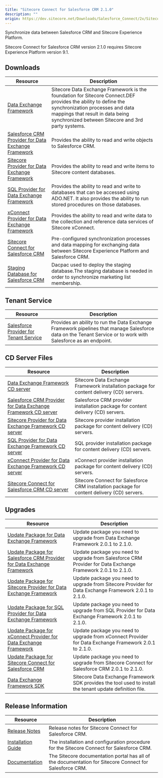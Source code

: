 ```yaml
---
title: "Sitecore Connect for Salesforce CRM 2.1.0"
description: ""
origin: https://dev.sitecore.net/Downloads/Salesforce_Connect/2x/Sitecore_Connect_for_Salesforce_CRM_210.aspx
---
```


Synchronize data between Salesforce CRM and Sitecore Experience Platform.

  <Alert variant='warning' mb={4}>
    <AlertIcon />
    Sitecore Connect for Salesforce CRM version 2.1.0 requires Sitecore Experience Platform version 9.1.
  </Alert>
  

## Downloads

 | Resource | Description |
 | --- | --- |
 | [Data Exchange Framework](https://scdp.blob.core.windows.net/downloads/Salesforce%20Connect/2x/Sitecore%20Connect%20for%20Salesforce%20CRM%20210/Secure/Data%20Exchange%20Framework%202.1.0%20rev.%20181113.zip) | Sitecore Data Exchange Framework is the foundation for Sitecore Connect.DEF provides the ability to define the synchronization processes and data mappings that result in data being synchronized between Sitecore and 3rd party systems. |
 | [Salesforce CRM Provider for Data Exchange Framework](https://scdp.blob.core.windows.net/downloads/Salesforce%20Connect/2x/Sitecore%20Connect%20for%20Salesforce%20CRM%20210/Secure/Salesforce%20Provider%20for%20Data%20Exchange%20Framework%202.1.0%20rev.%20181113.zip) | Provides the ability to read and write objects to Salesforce CRM. |
 | [Sitecore Provider for Data Exchange Framework](https://scdp.blob.core.windows.net/downloads/Salesforce%20Connect/2x/Sitecore%20Connect%20for%20Salesforce%20CRM%20210/Secure/Sitecore%20Provider%20for%20Data%20Exchange%20Framework%202.1.0%20rev.%20181113.zip) | Provides the ability to read and write items to Sitecore content databases. |
 | [SQL Provider for Data Exchange Framework](https://scdp.blob.core.windows.net/downloads/Salesforce%20Connect/2x/Sitecore%20Connect%20for%20Salesforce%20CRM%20210/Secure/SQL%20Provider%20for%20Data%20Exchange%20Framework%202.1.0%20rev.%20181113.zip) | Provides the ability to read and write to databases that can be accessed using ADO.NET. It also provides the ability to run stored procedures on those databases. |
 | [xConnect Provider for Data Exchange Framework](https://scdp.blob.core.windows.net/downloads/Salesforce%20Connect/2x/Sitecore%20Connect%20for%20Salesforce%20CRM%20210/Secure/XConnect%20Provider%20for%20Data%20Exchange%20Framework%202.1.0%20rev.%20181113.zip) | Provides the ability to read and write data to the collection and reference data services of Sitecore xConnect. |
 | [Sitecore Connect for Salesforce CRM](https://scdp.blob.core.windows.net/downloads/Salesforce%20Connect/2x/Sitecore%20Connect%20for%20Salesforce%20CRM%20210/Secure/Connect%20for%20Salesforce%202.1.0%20rev.%20181113.zip) | Pre-configured synchronization processes and data mapping for exchanging data between Sitecore Experience Platform and Salesforce CRM. |
 | [Staging Database for Salesforce CRM](https://scdp.blob.core.windows.net/downloads/Salesforce%20Connect/2x/Sitecore%20Connect%20for%20Salesforce%20CRM%20210/Secure/Sitecore.DataExchange.Staging.dacpac) | Dacpac used to deploy the staging database.The staging database is needed in order to synchronize marketing list membership. |

## Tenant Service

 | Resource | Description |
 | --- | --- |
 | [Salesforce Provider for Tenant Service](https://scdp.blob.core.windows.net/downloads/Salesforce%20Connect/2x/Sitecore%20Connect%20for%20Salesforce%20CRM%20210/Secure/Salesforce%20Provider%20for%20Tenant%20Service%20210%20rev%20181113scwdp.zip) | Provides an ability to run the Data Exchange Framework pipelines that manage Salesforce data on the Tenant Service or to work with Salesforce as an endpoint. |

## CD Server Files

 | Resource | Description |
 | --- | --- |
 | [Data Exchange Framework CD server](https://scdp.blob.core.windows.net/downloads/Salesforce%20Connect/2x/Sitecore%20Connect%20for%20Salesforce%20CRM%20210/Secure/Data%20Exchange%20Framework%20CD%20Server%202.1.0%20rev.%20181113.zip) | Sitecore Data Exchange Framework installation package for content delivery (CD) servers. |
 | [Salesforce CRM Provider for Data Exchange Framework CD server](https://scdp.blob.core.windows.net/downloads/Salesforce%20Connect/2x/Sitecore%20Connect%20for%20Salesforce%20CRM%20210/Secure/Salesforce%20Provider%20for%20Data%20Exchange%20Framework%20CD%20Server%202.1.0%20rev.%20181113.zip) | Salesforce CRM provider installation package for content delivery (CD) servers. |
 | [Sitecore Provider for Data Exchange Framework CD server](https://scdp.blob.core.windows.net/downloads/Salesforce%20Connect/2x/Sitecore%20Connect%20for%20Salesforce%20CRM%20210/Secure/Sitecore%20Provider%20for%20Data%20Exchange%20Framework%20CD%20Server%202.1.0%20rev.%20181113.zip) | Sitecore provider installation package for content delivery (CD) servers. |
 | [SQL Provider for Data Exchange Framework CD server](https://scdp.blob.core.windows.net/downloads/Salesforce%20Connect/2x/Sitecore%20Connect%20for%20Salesforce%20CRM%20210/Secure/SQL%20Provider%20for%20Data%20Exchange%20Framework%20CD%20Server%202.1.0%20rev.%20181113.zip) | SQL provider installation package for content delivery (CD) servers. |
 | [xConnect Provider for Data Exchange Framework CD server](https://scdp.blob.core.windows.net/downloads/Salesforce%20Connect/2x/Sitecore%20Connect%20for%20Salesforce%20CRM%20210/Secure/XConnect%20Provider%20for%20Data%20Exchange%20Framework%20CD%20Server%202.1.0%20rev.%20181113.zip) | xConnect provider installation package for content delivery (CD) servers. |
 | [Sitecore Connect for Salesforce CRM CD server](https://scdp.blob.core.windows.net/downloads/Salesforce%20Connect/2x/Sitecore%20Connect%20for%20Salesforce%20CRM%20210/Secure/Connect%20for%20Salesforce%20CD%20Server%202.1.0%20rev.%20181113.zip) | Sitecore Connect for Salesforce CRM installation package for content delivery (CD) servers. |

## Upgrades

 | Resource | Description |
 | --- | --- |
 | [Update Package for Data Exchange Framework](https://scdp.blob.core.windows.net/downloads/Salesforce%20Connect/2x/Sitecore%20Connect%20for%20Salesforce%20CRM%20210/Secure/Data%20Exchange%20Framework%202.1.0.update) | Update package you need to upgrade from Data Exchange Framework 2.0.1 to 2.1.0. |
 | [Update Package for Salesforce CRM Provider for Data Exchange Framework](https://scdp.blob.core.windows.net/downloads/Salesforce%20Connect/2x/Sitecore%20Connect%20for%20Salesforce%20CRM%20210/Secure/Salesforce%20Provider%20for%20Data%20Exchange%20Framework%20%202.1.0.update) | Update package you need to upgrade from Salesforce CRM Provider for Data Exchange Framework 2.0.1 to 2.1.0. |
 | [Update Package for Sitecore Provider for Data Exchange Framework](https://scdp.blob.core.windows.net/downloads/Salesforce%20Connect/2x/Sitecore%20Connect%20for%20Salesforce%20CRM%20210/Secure/Sitecore%20Provider%20for%20Data%20Exchange%20Framework%202.1.0.update) | Update package you need to upgrade from Sitecore Provider for Data Exchange Framework 2.0.1 to 2.1.0. |
 | [Update Package for SQL Provider for Data Exchange Framework](https://scdp.blob.core.windows.net/downloads/Salesforce%20Connect/2x/Sitecore%20Connect%20for%20Salesforce%20CRM%20210/Secure/SQL%20Provider%20for%20Data%20Exchange%20Framework%202.1.0.update) | Update package you need to upgrade from SQL Provider for Data Exchange Framework 2.0.1 to 2.1.0. |
 | [Update Package for xConnect Provider for Data Exchange Framework](https://scdp.blob.core.windows.net/downloads/Salesforce%20Connect/2x/Sitecore%20Connect%20for%20Salesforce%20CRM%20210/Secure/xConnect%20Provider%20for%20Data%20Exchange%20Framework%202.1.0.update) | Update package you need to upgrade from xConnect Provider for Data Exchange Framework 2.0.1 to 2.1.0. |
 | [Update Package for Sitecore Connect for Salesforce CRM](https://scdp.blob.core.windows.net/downloads/Salesforce%20Connect/2x/Sitecore%20Connect%20for%20Salesforce%20CRM%20210/Secure/Connect%20for%20Salesforce%202.1.0.update) | Update package you need to upgrade from Sitecore Connect for Salesforce CRM 2.0.1 to 2.1.0. |
 | [Data Exchange Framework SDK](https://scdp.blob.core.windows.net/downloads/Salesforce%20Connect/2x/Sitecore%20Connect%20for%20Salesforce%20CRM%20210/Secure/Data%20Exchange%20Framework%20SDK%202.1.0%20rev.%20181113.zip) | Sitecore Data Exchange Framework SDK provides the tool used to install the tenant update definition file. |

## Release Information

 | Resource | Description |
 | --- | --- |
 | [Release Notes](/downloads/Salesforce_Connect/2x/Sitecore_Connect_for_Salesforce_CRM_210/Release_Notes) | Release notes for Sitecore Connect for Salesforce CRM. |
 | [Installation Guide](https://scdp.blob.core.windows.net/downloads/Salesforce%20Connect/2x/Sitecore%20Connect%20for%20Salesforce%20CRM%20210/Secure/Sitecore_Connect_for_Salesforce_2_1_Installation_G-en.pdf) | The installation and configuration procedure for the Sitecore Connect for Salesforce CRM. |
 | [Documentation](https://doc.sitecore.com/developers/salesforce-connect/21/sitecore-connect-for-salesforce-crm/en/index-en.html) | The Sitecore documentation portal has all of the documentation for Sitecore Connect for Salesforce CRM. |